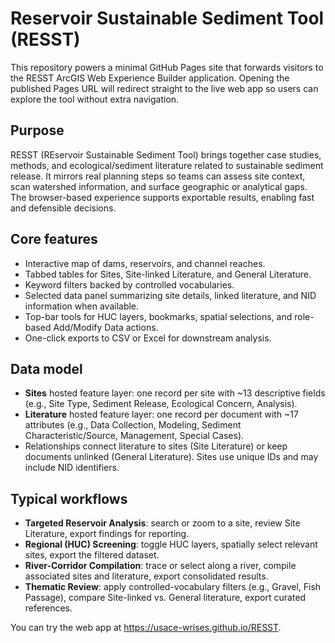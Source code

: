 # Reservoir Sustainable Sediment Tool (RESST)

This repository powers a minimal GitHub Pages site that forwards visitors to the RESST ArcGIS Web Experience Builder application. Opening the published Pages URL will redirect straight to the live web app so users can explore the tool without extra navigation.

## Purpose

RESST (REservoir Sustainable Sediment Tool) brings together case studies, methods, and ecological/sediment literature related to sustainable sediment release. It mirrors real planning steps so teams can assess site context, scan watershed information, and surface geographic or analytical gaps. The browser-based experience supports exportable results, enabling fast and defensible decisions.

## Core features

- Interactive map of dams, reservoirs, and channel reaches.
- Tabbed tables for Sites, Site-linked Literature, and General Literature.
- Keyword filters backed by controlled vocabularies.
- Selected data panel summarizing site details, linked literature, and NID information when available.
- Top-bar tools for HUC layers, bookmarks, spatial selections, and role-based Add/Modify Data actions.
- One-click exports to CSV or Excel for downstream analysis.

## Data model

- **Sites** hosted feature layer: one record per site with ~13 descriptive fields (e.g., Site Type, Sediment Release, Ecological Concern, Analysis).
- **Literature** hosted feature layer: one record per document with ~17 attributes (e.g., Data Collection, Modeling, Sediment Characteristic/Source, Management, Special Cases).
- Relationships connect literature to sites (Site Literature) or keep documents unlinked (General Literature). Sites use unique IDs and may include NID identifiers.

## Typical workflows

- **Targeted Reservoir Analysis**: search or zoom to a site, review Site Literature, export findings for reporting.
- **Regional (HUC) Screening**: toggle HUC layers, spatially select relevant sites, export the filtered dataset.
- **River-Corridor Compilation**: trace or select along a river, compile associated sites and literature, export consolidated results.
- **Thematic Review**: apply controlled-vocabulary filters (e.g., Gravel, Fish Passage), compare Site-linked vs. General literature, export curated references.

You can try the web app at https://usace-wrises.github.io/RESST.
